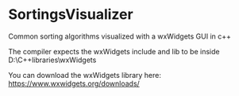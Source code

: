 # SortingsVisualizer
Common sorting algorithms visualized with a wxWidgets GUI in c++

The compiler expects the wxWidgets include and lib to be inside D:\C++libraries\wxWidgets

You can download the wxWidgets library here:
https://www.wxwidgets.org/downloads/

